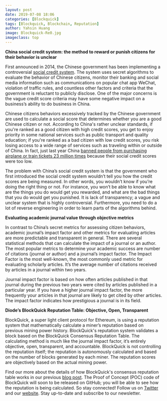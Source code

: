 ```yaml
---
layout: post
date: 2019-07-08 18:06
categories: [Blockquick]
tags: [Blockquick, Blockchain, Reputation]
author: Yahsin Huang
image: Blockquick-Re0.jpg
imageclass: top
---
```


**China social credit system: the method to reward or punish citizens for their behavior is unclear**

First announced in 2014, the Chinese government has been implementing a controversial [social credit system](https://en.wikipedia.org/wiki/Social_Credit_System). The system uses secret algorithms to evaluate the behavior of Chinese citizens, monitor their banking and social media information such as communications on popular chat app WeChat, violation of traffic rules, and countless other factors and criteria that the government is reluctant to publicly disclose. One of the major concerns is the vague credit score criteria may have some negative impact on a business’s ability to do business in China.

Chinese citizens behaviors excessively tracked by the Chinese government are used to calculate a social score that determines whether you are a good Chinese citizen or not. According to China's rather unclear standards, if you're ranked as a good citizen with high credit scores, you get to enjoy priority in some national services such as public transport and quality education; if you're ranked as a bad citizen with low credit scores, you risk losing access to a wide range of services such as traveling within or outside of China. In fact, just last year China [banned people from purchasing airplane or train tickets 23 million times](https://www.theverge.com/2019/3/1/18246297/china-transportation-people-banned-poor-social-credit-planes-trains-2018) because their social credit scores were too low.

The problem with China’s social credit system is that the government who first introduced the social credit system wouldn’t tell you how the credit scores are being measured. In other words, you wouldn’t know if you’re doing the right thing or not. For instance, you won’t be able to know what are the things you do would get you rewarded, and what are the bad things that you do would get you punished. It is lack of transparency; a vague and unclear system that is highly controversial. Furthermore, you need to do a lot of reverse engineering in order to learn parts of the algorithms behind.

**Evaluating academic journal value through objective metrics**

In contrast to China’s secret metrics for assessing citizen behaviors, academic journal’s impact factor and other metrics for evaluating articles are more predictable and transparent in general. There are several statistical methods that can calculate the impact of a journal or an author. The most popular metrics to determine your academic success are number of citations (journal or author) and a journal’s impact factor. The Impact Factor is the most well-known, the most commonly used metric for evaluating scholarly articles. It’s the average number of citations received by articles in a journal within two years. 

Journal impact factor is based on how often articles published in that journal during the previous two years were cited by articles published in a particular year. If you have a higher journal impact factor, the more frequently your articles in that journal are likely to get cited by other articles. The impact factor indicates how prestigious a journal is in its field. 

**Diode’s BlockQuick Reputation Table: Objective, Open, Transparent**

BlockQuick, a super light client protocol for Ethereum, is using a reputation system that mathematically calculate a miner’s reputation based on previous mining power history. BlockQuick's reputation system validates a block based on the BlockQuick Consensus Reputation Table. The calculating method is much like the journal impact factor, it’s entirely objective, open, transparent, and accountable. BlockQuick is not controlling the reputation itself; the reputation is autonomously calculated and based on the number of blocks generated by each miner. The reputation scores are objectively based on the actual mining power. 

Find our more about the details of how BlockQuick's consensus reputation table works in our previous [blog post](https://diode.io/blockquick/blockquick-consensus-reputation-table-explained-19182/). The Proof of Concept (POC) code of BlockQuick will soon to be released on GitHub; you will be able to see how the reputation is being calculated. So stay connected! Follow us on [Twitter](https://twitter.com/diode_chain) and our [website](https://diode.io/). Stay up-to-date and subscribe to our newsletter.